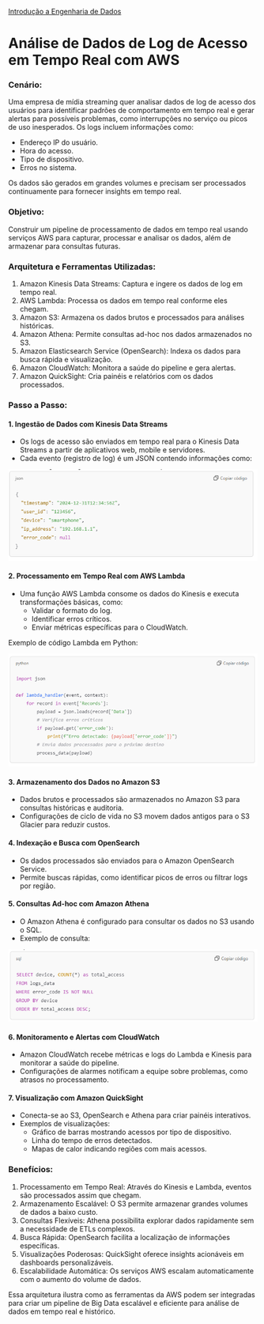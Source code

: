<div> 
<p><a href="https://github.com/JosiTubaroski/Introducao_Engenharia_Dados/blob/main/README.md">Introdução a Engenharia de Dados</a></p>
</div> 


# Análise de Dados de Log de Acesso em Tempo Real com AWS

### Cenário:

Uma empresa de mídia streaming quer analisar dados de log de acesso dos usuários para identificar padrões de comportamento em tempo real e gerar alertas para possíveis problemas, como interrupções no serviço ou picos de uso inesperados. Os logs incluem informações como:

- Endereço IP do usuário.
- Hora do acesso.
- Tipo de dispositivo.
- Erros no sistema.

Os dados são gerados em grandes volumes e precisam ser processados continuamente para fornecer insights em tempo real.


### Objetivo:

Construir um pipeline de processamento de dados em tempo real usando serviços AWS para capturar, processar e analisar os dados, além de armazenar para consultas futuras.

### Arquitetura e Ferramentas Utilizadas:

1. Amazon Kinesis Data Streams: Captura e ingere os dados de log em tempo real.
2. AWS Lambda: Processa os dados em tempo real conforme eles chegam.
3. Amazon S3: Armazena os dados brutos e processados para análises históricas.
4. Amazon Athena: Permite consultas ad-hoc nos dados armazenados no S3.
5. Amazon Elasticsearch Service (OpenSearch): Indexa os dados para busca rápida e visualização.
6. Amazon CloudWatch: Monitora a saúde do pipeline e gera alertas.
7. Amazon QuickSight: Cria painéis e relatórios com os dados processados.

### Passo a Passo:

#### 1. Ingestão de Dados com Kinesis Data Streams

- Os logs de acesso são enviados em tempo real para o Kinesis Data Streams a partir de aplicativos web, mobile e servidores.
- Cada evento (registro de log) é um JSON contendo informações como:

 <img src="https://github.com/JosiTubaroski/Processamento_Dados_AWS/blob/main/img/06_Json.png">

#### 2. Processamento em Tempo Real com AWS Lambda

- Uma função AWS Lambda consome os dados do Kinesis e executa transformações básicas, como:
  - Validar o formato do log.
  - Identificar erros críticos.
  - Enviar métricas específicas para o CloudWatch.

Exemplo de código Lambda em Python:

 <img src="https://github.com/JosiTubaroski/Processamento_Dados_AWS/blob/main/img/07_Lambda.png">

#### 3. Armazenamento dos Dados no Amazon S3

- Dados brutos e processados são armazenados no Amazon S3 para consultas históricas e auditoria.
- Configurações de ciclo de vida no S3 movem dados antigos para o S3 Glacier para reduzir custos.

#### 4. Indexação e Busca com OpenSearch

- Os dados processados são enviados para o Amazon OpenSearch Service.
- Permite buscas rápidas, como identificar picos de erros ou filtrar logs por região.

#### 5. Consultas Ad-hoc com Amazon Athena

- O Amazon Athena é configurado para consultar os dados no S3 usando o SQL.
- Exemplo de consulta:

 <img src="https://github.com/JosiTubaroski/Processamento_Dados_AWS/blob/main/img/08_Select.png">  

#### 6. Monitoramento e Alertas com CloudWatch

- Amazon CloudWatch recebe métricas e logs do Lambda e Kinesis para monitorar a saúde do pipeline.
- Configurações de alarmes notificam a equipe sobre problemas, como atrasos no processamento.

#### 7. Visualização com Amazon QuickSight

- Conecta-se ao S3, OpenSearch e Athena para criar painéis interativos.
- Exemplos de visualizações:
  - Gráfico de barras mostrando acessos por tipo de dispositivo.
  - Linha do tempo de erros detectados.
  - Mapas de calor indicando regiões com mais acessos.
 
### Benefícios:

1. Processamento em Tempo Real: Através do Kinesis e Lambda, eventos são processados assim que chegam.
2. Armazenamento Escalável: O S3 permite armazenar grandes volumes de dados a baixo custo.
3. Consultas Flexíveis: Athena possibilita explorar dados rapidamente sem a necessidade de ETLs complexos.
4. Busca Rápida: OpenSearch facilita a localização de informações específicas.
5. Visualizações Poderosas: QuickSight oferece insights acionáveis em dashboards personalizáveis.
6. Escalabilidade Automática: Os serviços AWS escalam automaticamente com o aumento do volume de dados.

Essa arquitetura ilustra como as ferramentas da AWS podem ser integradas para criar um pipeline de Big Data escalável e eficiente para análise de dados em tempo real e histórico.


